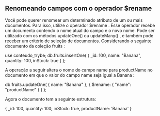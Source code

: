 ## Renomeando campos com o operador $rename

Você pode querer renomear um determinado atributo de um ou mais documentos. Para isso, utilize o operador $rename .
Esse operador recebe um documento contendo o nome atual do campo e o novo nome. Pode ser utilizado com os métodos updateOne() ou updateMany() , e também pode receber um critério de seleção de documentos.
Considerando o seguinte documento da coleção fruits :

use conteudo_trybe;
db.fruits.insertOne(
  { _id: 100, name: "Banana", quantity: 100, inStock: true }
);

A operação a seguir altera o nome do campo name para productName no documento em que o valor do campo name seja igual a Banana :

db.fruits.updateOne(
  { name: "Banana" },
  { $rename: {
      "name": "productName"
    }
  }
);

Agora o documento tem a seguinte estrutura:

{ _id: 100, quantity: 100, inStock: true, productName: 'Banana' }
